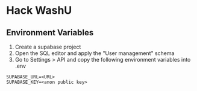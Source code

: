 # Hack WashU

## Environment Variables

1. Create a supabase project
2. Open the SQL editor and apply the "User management" schema
3. Go to Settings > API and copy the following environment variables into .env

```
SUPABASE_URL=<URL>
SUPABASE_KEY=<anon public key>
```
